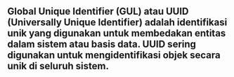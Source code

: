 ## Global Unique Identifier (GUL) atau UUID (Universally Unique Identifier) adalah identifikasi unik yang digunakan untuk membedakan entitas dalam sistem atau basis data. UUID sering digunakan untuk mengidentifikasi objek secara unik di seluruh sistem.
